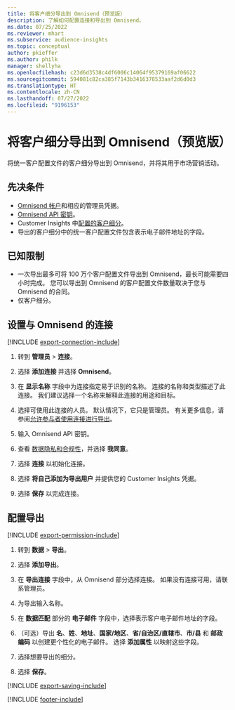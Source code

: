 ```yaml
---
title: 将客户细分导出到 Omnisend（预览版）
description: 了解如何配置连接和导出到 Omnisend。
ms.date: 07/25/2022
ms.reviewer: mhart
ms.subservice: audience-insights
ms.topic: conceptual
author: pkieffer
ms.author: philk
manager: shellyha
ms.openlocfilehash: c23d6d3538c4df6006c14064f95379169af06622
ms.sourcegitcommit: 594081c82ca385f7143b3416378533aaf2d6d0d3
ms.translationtype: HT
ms.contentlocale: zh-CN
ms.lasthandoff: 07/27/2022
ms.locfileid: "9196153"
---
```

# <a name="export-segments-to-omnisend-preview"></a>将客户细分导出到 Omnisend（预览版）

将统一客户配置文件的客户细分导出到 Omnisend，并将其用于市场营销活动。

## <a name="prerequisites"></a>先决条件

- [Omnisend 帐户](https://www.omnisend.com/)和相应的管理员凭据。
- [Omnisend API 密钥](https://support.omnisend.com/en/articles/1061890-generating-api-key)。
- Customer Insights 中[配置的客户细分](segments.md)。
- 导出的客户细分中的统一客户配置文件包含表示电子邮件地址的字段。

## <a name="known-limitations"></a>已知限制

- 一次导出最多可将 100 万个客户配置文件导出到 Omnisend，最长可能需要四小时完成。 您可以导出到 Omnisend 的客户配置文件数量取决于您与 Omnisend 的合同。
- 仅客户细分。

## <a name="set-up-connection-to-omnisend"></a>设置与 Omnisend 的连接

[!INCLUDE [export-connection-include](includes/export-connection-admn.md)]

1. 转到 **管理员** > **连接**。

1. 选择 **添加连接** 并选择 **Omnisend**。

1. 在 **显示名称** 字段中为连接指定易于识别的名称。 连接的名称和类型描述了此连接。 我们建议选择一个名称来解释此连接的用途和目标。

1. 选择可使用此连接的人员。 默认情况下，它只是管理员。 有关更多信息，请参阅[允许参与者使用连接进行导出](connections.md#allow-contributors-to-use-a-connection-for-exports)。

1. 输入 Omnisend API 密钥。

1. 查看 [数据隐私和合规性](connections.md#data-privacy-and-compliance)，并选择 **我同意**。

1. 选择 **连接** 以初始化连接。

1. 选择 **将自己添加为导出用户** 并提供您的 Customer Insights 凭据。

1. 选择 **保存** 以完成连接。

## <a name="configure-an-export"></a>配置导出

[!INCLUDE [export-permission-include](includes/export-permission.md)]

1. 转到 **数据** > **导出**。

1. 选择 **添加导出**。

1. 在 **导出连接** 字段中，从 Omnisend 部分选择连接。 如果没有连接可用，请联系管理员。

1. 为导出输入名称。

1. 在 **数据匹配** 部分的 **电子邮件** 字段中，选择表示客户电子邮件地址的字段。

1. （可选）导出 **名**、**姓**、**地址**、**国家/地区**、**省/自治区/直辖市**、**市/县** 和 **邮政编码** 以创建更个性化的电子邮件。 选择 **添加属性** 以映射这些字段。

1. 选择想要导出的细分。

1. 选择 **保存**。

[!INCLUDE [export-saving-include](includes/export-saving.md)]

[!INCLUDE [footer-include](includes/footer-banner.md)]
